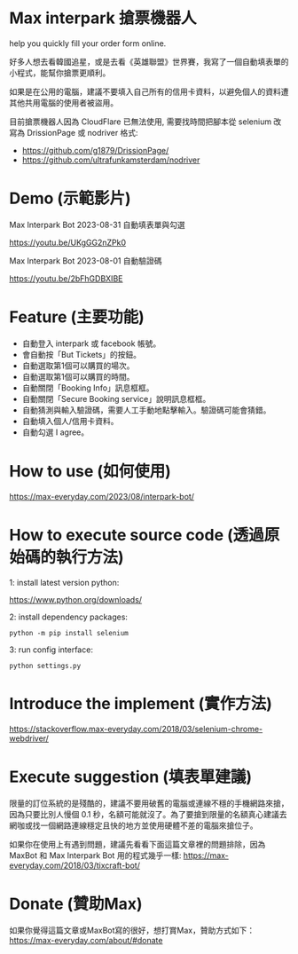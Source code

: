 # Max interpark 搶票機器人
help you quickly fill your order form online.

好多人想去看韓國追星，或是去看《英雄聯盟》世界賽，我寫了一個自動填表單的小程式，能幫你搶票更順利。

如果是在公用的電腦，建議不要填入自己所有的信用卡資料，以避免個人的資料遭其他共用電腦的使用者被盜用。

目前搶票機器人因為 CloudFlare 已無法使用, 需要找時間把腳本從 selenium 改寫為 DrissionPage 或 nodriver 格式:

* https://github.com/g1879/DrissionPage/
* https://github.com/ultrafunkamsterdam/nodriver



# Demo (示範影片)

Max Interpark Bot 2023-08-31 自動填表單與勾選

https://youtu.be/UKgGG2nZPk0

Max Interpark Bot 2023-08-01 自動驗證碼

https://youtu.be/2bFhGDBXIBE



# Feature (主要功能)
* 自動登入 interpark 或 facebook 帳號。
* 會自動按「But Tickets」的按鈕。
* 自動選取第1個可以購買的場次。
* 自動選取第1個可以購買的時間。
* 自動關閉「Booking Info」訊息框框。
* 自動關閉「Secure Booking service」說明訊息框框。
* 自動猜測與輸入驗證碼，需要人工手動地點擊輸入。驗證碼可能會猜錯。
* 自動填入個人/信用卡資料。
* 自動勾選 I agree。


# How to use (如何使用)
https://max-everyday.com/2023/08/interpark-bot/

# How to execute source code (透過原始碼的執行方法)
1: install latest version python:

https://www.python.org/downloads/

2: install dependency packages:

<code>python -m pip install selenium</code>

3: run config interface:

<code>python settings.py</code>


# Introduce the implement (實作方法)
https://stackoverflow.max-everyday.com/2018/03/selenium-chrome-webdriver/

# Execute suggestion (填表單建議)
限量的訂位系統的是殘酷的，建議不要用破舊的電腦或連線不穩的手機網路來搶，因為只要比別人慢個 0.1 秒，名額可能就沒了。為了要搶到限量的名額真心建議去網咖或找一個網路連線穩定且快的地方並使用硬體不差的電腦來搶位子。

如果你在使用上有遇到問題，建議先看看下面這篇文章裡的問題排除，因為 MaxBot 和 Max Interpark Bot 用的程式幾乎一樣: https://max-everyday.com/2018/03/tixcraft-bot/

# Donate (贊助Max)
如果你覺得這篇文章或MaxBot寫的很好，想打賞Max，贊助方式如下： https://max-everyday.com/about/#donate

